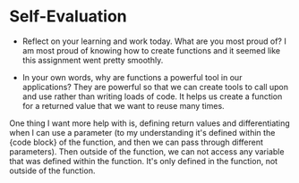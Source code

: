 # Self-Evaluation

- Reflect on your learning and work today. What are you most proud of?
I am most proud of knowing how to create functions and it seemed like this assignment went pretty smoothly.

- In your own words, why are functions a powerful tool in our applications?
They are powerful so that we can create tools to call upon and use rather than writing loads of code. It helps us create a function for a returned value that we want to reuse many times.

One thing I want more help with is, defining return values and differentiating when I can use a parameter (to my understanding it's defined within the {code block} of the function, and then we can pass through different parameters). Then outside of the function, we can not access any variable that was defined within the function. It's only defined in the function, not outside of the function.
